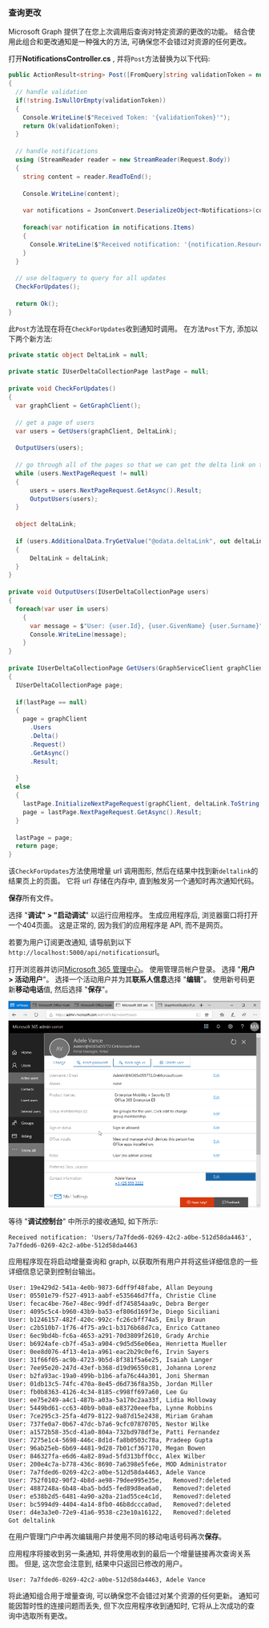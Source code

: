 <!-- markdownlint-disable MD002 MD041 -->

### <a name="query-for-changes"></a>查询更改

Microsoft Graph 提供了在您上次调用后查询对特定资源的更改的功能。 结合使用此组合和更改通知是一种强大的方法, 可确保您不会错过对资源的任何更改。

打开**NotificationsController.cs** , 并将`Post`方法替换为以下代码:

```csharp
public ActionResult<string> Post([FromQuery]string validationToken = null)
{
  // handle validation
  if(!string.IsNullOrEmpty(validationToken))
  {
    Console.WriteLine($"Received Token: '{validationToken}'");
    return Ok(validationToken);
  }

  // handle notifications
  using (StreamReader reader = new StreamReader(Request.Body))
  {
    string content = reader.ReadToEnd();

    Console.WriteLine(content);

    var notifications = JsonConvert.DeserializeObject<Notifications>(content);

    foreach(var notification in notifications.Items)
    {
      Console.WriteLine($"Received notification: '{notification.Resource}', {notification.ResourceData?.Id}");
    }
  }

  // use deltaquery to query for all updates
  CheckForUpdates();

  return Ok();
}
```

此`Post`方法现在将在`CheckForUpdates`收到通知时调用。 在方法`Post`下方, 添加以下两个新方法:

```csharp
private static object DeltaLink = null;

private static IUserDeltaCollectionPage lastPage = null;

private void CheckForUpdates()
{
  var graphClient = GetGraphClient();

  // get a page of users
  var users = GetUsers(graphClient, DeltaLink);

  OutputUsers(users);

  // go through all of the pages so that we can get the delta link on the last page.
  while (users.NextPageRequest != null)
  {
      users = users.NextPageRequest.GetAsync().Result;
      OutputUsers(users);
  }

  object deltaLink;

  if (users.AdditionalData.TryGetValue("@odata.deltaLink", out deltaLink))
  {
      DeltaLink = deltaLink;
  }
}

private void OutputUsers(IUserDeltaCollectionPage users)
{
  foreach(var user in users)
    {
      var message = $"User: {user.Id}, {user.GivenName} {user.Surname}";
      Console.WriteLine(message);
    }
}

private IUserDeltaCollectionPage GetUsers(GraphServiceClient graphClient, object deltaLink)
{
  IUserDeltaCollectionPage page;

  if(lastPage == null)
  {
    page = graphClient
      .Users
      .Delta()
      .Request()
      .GetAsync()
      .Result;

  }
  else
  {
    lastPage.InitializeNextPageRequest(graphClient, deltaLink.ToString());
    page = lastPage.NextPageRequest.GetAsync().Result;
  }

  lastPage = page;
  return page;
}
```

该`CheckForUpdates`方法使用增量 url 调用图形, 然后在结果中找到新`deltalink`的结果页上的页面。 它将 url 存储在内存中, 直到触发另一个通知时再次通知代码。

**保存**所有文件。

选择 "**调试" > "启动调试**" 以运行应用程序。 生成应用程序后, 浏览器窗口将打开一个404页面。 这是正常的, 因为我们的应用程序是 API, 而不是网页。

若要为用户订阅更改通知, 请导航到以下`http://localhost:5000/api/notifications`url。

打开浏览器并访问[Microsoft 365 管理中心](https://admin.microsoft.com/AdminPortal)。 使用管理员帐户登录。 选择 "**用户 > 活动用户**"。 选择一个活动用户并为其**联系人信息**选择 "**编辑**"。 使用新号码更新**移动电话**值, 然后选择 "**保存**"。

![用户详细信息的屏幕截图](./images/10.png)

等待 "**调试控制台**" 中所示的接收通知, 如下所示:

```shell
Received notification: 'Users/7a7fded6-0269-42c2-a0be-512d58da4463', 7a7fded6-0269-42c2-a0be-512d58da4463
```

应用程序现在将启动增量查询和 graph, 以获取所有用户并将这些详细信息的一些详细信息记录到控制台输出。

```shell
User: 19e429d2-541a-4e0b-9873-6dff9f48fabe, Allan Deyoung
User: 05501e79-f527-4913-aabf-e535646d7ffa, Christie Cline
User: fecac4be-76e7-48ec-99df-df745854aa9c, Debra Berger
User: 4095c5c4-b960-43b9-ba53-ef806d169f3e, Diego Siciliani
User: b1246157-482f-420c-992c-fc26cbff74a5, Emily Braun
User: c2b510b7-1f76-4f75-a9c1-b3176b68d7ca, Enrico Cattaneo
User: 6ec9bd4b-fc6a-4653-a291-70d3809f2610, Grady Archie
User: b6924afe-cb7f-45a3-a904-c9d5d56e06ea, Henrietta Mueller
User: 0ee8d076-4f13-4e1a-a961-eac2b29c0ef6, Irvin Sayers
User: 31f66f05-ac9b-4723-9b5d-8f381f5a6e25, Isaiah Langer
User: 7ee95e20-247d-43ef-b368-d19d96550c81, Johanna Lorenz
User: b2fa93ac-19a0-499b-b1b6-afa76c44a301, Joni Sherman
User: 01db13c5-74fc-470a-8e45-d6d736f8a35b, Jordan Miller
User: fb0b8363-4126-4c34-8185-c998ff697a60, Lee Gu
User: ee75e249-a4c1-487b-a03a-5a170c2aa33f, Lidia Holloway
User: 5449bd61-cc63-40b9-b0a8-e83720eeefba, Lynne Robbins
User: 7ce295c3-25fa-4d79-8122-9a87d15e2438, Miriam Graham
User: 737fe0a7-0b67-47dc-b7a6-9cfc07870705, Nestor Wilke
User: a1572b58-35cd-41a0-804a-732bd978df3e, Patti Fernandez
User: 7275e1c4-5698-446c-8d1d-fa8b0503c78a, Pradeep Gupta
User: 96ab25eb-6b69-4481-9d28-7b01cf367170, Megan Bowen
User: 846327fa-e6d6-4a82-89ad-5fd313bff0cc, Alex Wilber
User: 200e4c7a-b778-436c-8690-7a6398e5fe6e, MOD Administrator
User: 7a7fded6-0269-42c2-a0be-512d58da4463, Adele Vance
User: 752f0102-90f2-4b8d-ae98-79dee995e35e,   Removed?:deleted
User: 4887248a-6b48-4ba5-bdd5-fed89d8ea6a0,   Removed?:deleted
User: e538b2d5-6481-4a90-a20a-21ad55ce4c1d,   Removed?:deleted
User: bc5994d9-4404-4a14-8fb0-46b8dccca0ad,   Removed?:deleted
User: d4e3a3e0-72e9-41a6-9538-c23e10a16122,   Removed?:deleted
Got deltalink
```

在用户管理门户中再次编辑用户并使用不同的移动电话号码再次**保存**。

应用程序将接收到另一条通知, 并将使用收到的最后一个增量链接再次查询关系图。 但是, 这次您会注意到, 结果中只返回已修改的用户。

```shell
User: 7a7fded6-0269-42c2-a0be-512d58da4463, Adele Vance
```

将此通知组合用于增量查询, 可以确保您不会错过对某个资源的任何更新。 通知可能因暂时性的连接问题而丢失, 但下次应用程序收到通知时, 它将从上次成功的查询中选取所有更改。
